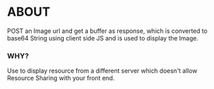 # ABOUT

POST an Image url and get a buffer as response, which is converted to base64 String using client side JS and is used to display the Image.

### WHY?

Use to display resource from a different server which doesn't allow Resource Sharing with your front end.

